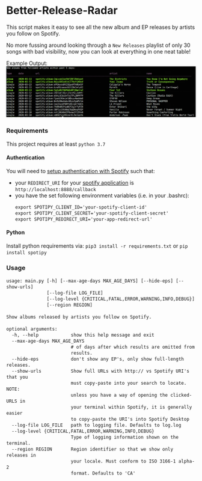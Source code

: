 # Better-Release-Radar
This script makes it easy to see all the new album and EP releases by artists you follow on Spotify. 

No more fussing around looking through a `New Releases` playlist of only 30 songs with bad visibility, now you can look at everything in one neat table!

Example Output:
![Example](https://github.com/PaulMcInnis/Better-Release-Radar/blob/master/example.png)

###  Requirements
This project requires at least `python 3.7`

#### Authentication
You will need to [setup authentication with Spotify](https://developer.spotify.com/documentation/general/guides/authorization-guide/) such that:
- your `REDIRECT_URI` for your [spotify application](https://developer.spotify.com/my-applications) is `http://localhost:8888/callback`
- you have the set following environment variables (i.e. in your .bashrc): 
  ```
  export SPOTIPY_CLIENT_ID='your-spotify-client-id'
  export SPOTIPY_CLIENT_SECRET='your-spotify-client-secret'
  export SPOTIPY_REDIRECT_URI='your-app-redirect-url'
  ```

#### Python                
Install python requirements via:
`pip3 install -r requirements.txt` or `pip install spotipy`


### Usage
```
usage: main.py [-h] [--max-age-days MAX_AGE_DAYS] [--hide-eps] [--show-urls]
               [--log-file LOG_FILE]
               [--log-level {CRITICAL,FATAL,ERROR,WARNING,INFO,DEBUG}]
               [--region REGION]

Show albums released by artists you follow on Spotify.

optional arguments:
  -h, --help            show this help message and exit
  --max-age-days MAX_AGE_DAYS
                        # of days after which results are omitted from
                        results.
  --hide-eps            don't show any EP's, only show full-length releases.
  --show-urls           Show full URLs with http:// vs Spotify URI's that you
                        must copy-paste into your search to locate. NOTE:
                        unless you have a way of opening the clicked-URLS in
                        your terminal within Spotify, it is generally easier
                        to copy-paste the URI's into Spotify Desktop
  --log-file LOG_FILE   path to logging file. Defaults to log.log
  --log-level {CRITICAL,FATAL,ERROR,WARNING,INFO,DEBUG}
                        Type of logging information shown on the terminal.
  --region REGION       Region identifier so that we show only releases in
                        your locale. Must conform to ISO 3166-1 alpha-2
                        format. Defaults to 'CA'

```
